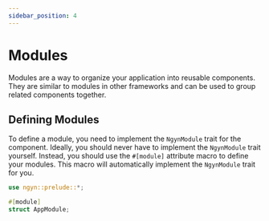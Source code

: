 ```yaml
---
sidebar_position: 4
---
```


# Modules

Modules are a way to organize your application into reusable components. They are similar to modules in other frameworks and can be used to group related components together.

## Defining Modules

To define a module, you need to implement the `NgynModule` trait for the component. Ideally, you should never have to implement the `NgynModule` trait yourself. Instead, you should use the `#[module]` attribute macro to define your modules. This macro will automatically implement the `NgynModule` trait for you.

```rust
use ngyn::prelude::*;

#[module]
struct AppModule;
```
